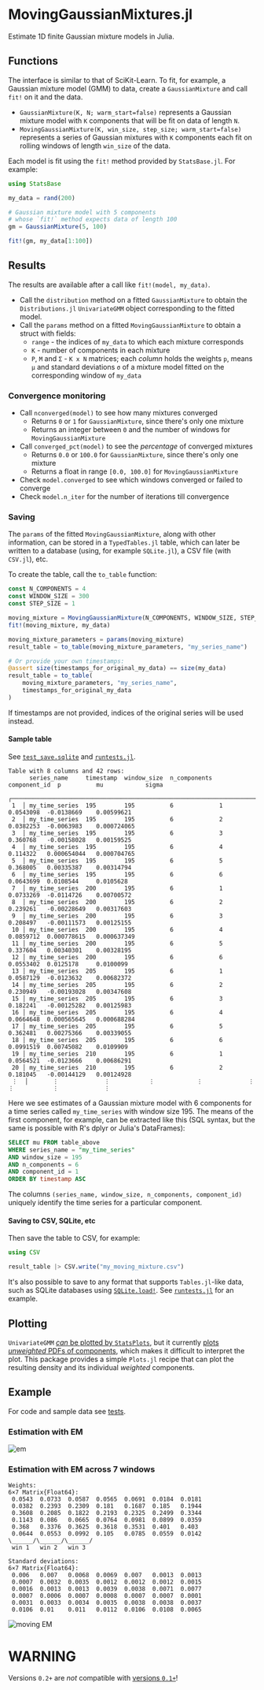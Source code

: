 # MovingGaussianMixtures.jl

Estimate 1D finite Gaussian mixture models in Julia.

## Functions

The interface is similar to that of SciKit-Learn. To fit, for example, a Gaussian mixture model (GMM) to data, create a `GaussianMixture` and call `fit!` on it and the data.

- `GaussianMixture(K, N; warm_start=false)` represents a Gaussian mixture model with `K` components that will be fit on data of length `N`.
- `MovingGaussianMixture(K, win_size, step_size; warm_start=false)` represents a series of Gaussian mixtures with `K` components each fit on rolling windows of length `win_size` of the data.

Each model is fit using the `fit!` method provided by `StatsBase.jl`. For example:

```julia
using StatsBase

my_data = rand(200)

# Gaussian mixture model with 5 components
# whose `fit!` method expects data of length 100
gm = GaussianMixture(5, 100)

fit!(gm, my_data[1:100])
```

## Results

The results are available after a call like `fit!(model, my_data)`.

- Call the `distribution` method on a fitted `GaussianMixture` to obtain the `Distributions.jl` `UnivariateGMM` object corresponding to the fitted model.
- Call the `params` method on a fitted `MovingGaussianMixture` to obtain a struct with fields:
    - `range` - the indices of `my_data` to which each mixture corresponds
    - `K` - number of components in each mixture
    - `P`, `M` and `Σ` - `K x N` matrices; each _column_ holds the weights `p`, means `μ` and standard deviations `σ` of a mixture model fitted on the corresponding window of `my_data`

### Convergence monitoring

- Call `nconverged(model)` to see how many mixtures converged
    - Returns `0` or `1` for `GaussianMixture`, since there's only one mixture
    - Returns an integer between `0` and the number of windows for `MovingGaussianMixture`
- Call `converged_pct(model)` to see the _percentage_ of converged mixtures
    - Returns `0.0` or `100.0` for `GaussianMixture`, since there's only one mixture
    - Returns a float in range `[0.0, 100.0]` for `MovingGaussianMixture`
- Check `model.converged` to see which windows converged or failed to converge
- Check `model.n_iter` for the number of iterations till convergence

### Saving

The `params` of the fitted `MovingGaussianMixture`, along with other information, can be stored in a `TypedTables.jl` table, which can later be written to a database (using, for example `SQLite.jl`), a CSV file (with `CSV.jl`), etc.

To create the table, call the `to_table` function:

```julia
const N_COMPONENTS = 4
const WINDOW_SIZE = 300
const STEP_SIZE = 1

moving_mixture = MovingGaussianMixture(N_COMPONENTS, WINDOW_SIZE, STEP_SIZE)
fit!(moving_mixture, my_data)

moving_mixture_parameters = params(moving_mixture)
result_table = to_table(moving_mixture_parameters, "my_series_name")

# Or provide your own timestamps:
@assert size(timestamps_for_original_my_data) == size(my_data)
result_table = to_table(
    moving_mixture_parameters, "my_series_name",
    timestamps_for_original_my_data
)
```

If timestamps are not provided, indices of the original series will be used instead.

#### Sample table

See [`test_save.sqlite`](test/test_save.sqlite) and [`runtests.jl`](test/runtests.jl).

```
Table with 8 columns and 42 rows:
      series_name     timestamp  window_size  n_components  component_id  p          mu            sigma
    ┌─────────────────────────────────────────────────────────────────────────────────────────────────────────
 1  │ my_time_series  195        195          6             1             0.0543098  -0.0138669    0.00599621
 2  │ my_time_series  195        195          6             2             0.0382253  -0.0063983    0.000724065
 3  │ my_time_series  195        195          6             3             0.360768   -0.00158028   0.00159525
 4  │ my_time_series  195        195          6             4             0.114322   0.000654044   0.000704765
 5  │ my_time_series  195        195          6             5             0.368005   0.00335387    0.00314794
 6  │ my_time_series  195        195          6             6             0.0643699  0.0108544     0.0105628
 7  │ my_time_series  200        195          6             1             0.0733269  -0.0114726    0.00700572
 8  │ my_time_series  200        195          6             2             0.239261   -0.00228649   0.00317603
 9  │ my_time_series  200        195          6             3             0.208497   -0.00111573   0.00125155
 10 │ my_time_series  200        195          6             4             0.0859712  0.000778615   0.000637349
 11 │ my_time_series  200        195          6             5             0.337604   0.00340301    0.00328195
 12 │ my_time_series  200        195          6             6             0.0553402  0.0125178     0.0100099
 13 │ my_time_series  205        195          6             1             0.0587129  -0.0123632    0.00682372
 14 │ my_time_series  205        195          6             2             0.230949   -0.00193028   0.00347608
 15 │ my_time_series  205        195          6             3             0.182241   -0.00125282   0.00125983
 16 │ my_time_series  205        195          6             4             0.0664648  0.000565645   0.000688284
 17 │ my_time_series  205        195          6             5             0.362481   0.00275366    0.00339055
 18 │ my_time_series  205        195          6             6             0.0991519  0.00745082    0.0109909
 19 │ my_time_series  210        195          6             1             0.0564521  -0.0123666    0.00686291
 20 │ my_time_series  210        195          6             2             0.181045   -0.00144129   0.00124928
 ⋮  │       ⋮             ⋮           ⋮            ⋮             ⋮            ⋮           ⋮             ⋮
```

Here we see estimates of a Gaussian mixture model with 6 components for a time series called `my_time_series` with window size 195. The means of the first component, for example, can be extracted like this (SQL syntax, but the same is possible with R's dplyr or Julia's DataFrames):

```SQL
SELECT mu FROM table_above
WHERE series_name = "my_time_series"
AND window_size = 195
AND n_components = 6
AND component_id = 1
ORDER BY timestamp ASC
```

The columns `(series_name, window_size, n_components, component_id)` uniquely identify the time series for a particular component.

#### Saving to CSV, SQLite, etc

Then save the table to CSV, for example:

```julia
using CSV

result_table |> CSV.write("my_moving_mixture.csv")
```

It's also possible to save to any format that supports `Tables.jl`-like data, such as SQLite databases using [`SQLite.load!`](https://juliadatabases.org/SQLite.jl/stable/#SQLite.load!). See [`runtests.jl`](test/runtests.jl) for an example.

## Plotting

`UnivariateGMM` [_can_ be plotted by `StatsPlots`](https://github.com/JuliaPlots/StatsPlots.jl/issues/448), but it currently [plots _unweighted_ PDFs of components](https://github.com/JuliaPlots/StatsPlots.jl/issues/458), which makes it difficult to interpret the plot. This package provides a simple `Plots.jl` recipe that can plot the resulting density and its individual _weighted_ components.

## Example

For code and sample data see [tests](test/).

### Estimation with EM

![em](test/img/mixture_em.png)

### Estimation with EM across 7 windows

```
Weights:
6×7 Matrix{Float64}:
 0.0543  0.0733  0.0587  0.0565  0.0691  0.0184  0.0181
 0.0382  0.2393  0.2309  0.181   0.1687  0.185   0.1944
 0.3608  0.2085  0.1822  0.2193  0.2325  0.2499  0.3344
 0.1143  0.086   0.0665  0.0764  0.0981  0.0899  0.0359
 0.368   0.3376  0.3625  0.3618  0.3531  0.401   0.403
 0.0644  0.0553  0.0992  0.105   0.0785  0.0559  0.0142
\______/\______/\______/
 win 1   win 2   win 3

Standard deviations:
6×7 Matrix{Float64}:
 0.006   0.007   0.0068  0.0069  0.007   0.0013  0.0013
 0.0007  0.0032  0.0035  0.0012  0.0012  0.0012  0.0015
 0.0016  0.0013  0.0013  0.0039  0.0038  0.0071  0.0077
 0.0007  0.0006  0.0007  0.0008  0.0007  0.0007  0.0001
 0.0031  0.0033  0.0034  0.0035  0.0038  0.0038  0.0037
 0.0106  0.01    0.011   0.0112  0.0106  0.0108  0.0065
```

![moving EM](test/img/moving_mixture.png)

# WARNING

Versions `0.2+` are _not_ compatible with [versions `0.1+`](https://github.com/ForceBru/MovingGaussianMixtures.jl/tree/eeac185117ac6c9ab5fbe54c046fa42dc51957fb)!